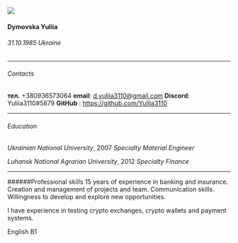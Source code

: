 ![](https://scontent.fkbp1-1.fna.fbcdn.net/v/t39.30808-6/243263895_4361678537250446_5670338561416341065_n.jpg?_nc_cat=100&ccb=1-7&_nc_sid=09cbfe&_nc_ohc=ZGkMCL8FvAsAX8qeuQ6&_nc_ht=scontent.fkbp1-1.fna&oh=00_AfA0yzTMTSbd3P-S2SL8eFS5fyb4AiPjz500EBsDe_-gTA&oe=639B7F17)

#### Dymovska Yuliia
###### 31.10.1985 Ukraine
___________________________________________________
###### Contacts
**тел.**  +380936573064 
**email**: d.yuliia3110@gmail.com
**Discord**: Yuliia3110#5879
**GitHub** : https://github.com/Yullia3110
____________________________________________________
###### Education
*Ukrainian National University*, 2007 *Specialty Material Engineer*

*Luhansk National Agrarian University*, 2012 *Specialty Finance*
___________________________________________________
######Professional skills
15 years of experience in banking and insurance. 
Creation and management of projects and team.
Communication skills. Willingness to develop and explore new opportunities.

I have experience in testing crypto exchanges, crypto wallets and payment systems. 

English B1


